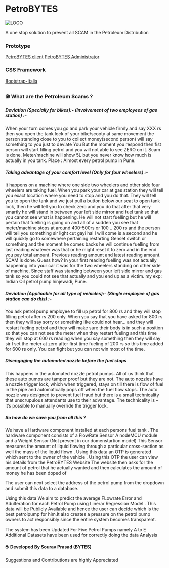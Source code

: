 # PetroBYTES
 ![LOGO](https://driller.000webhostapp.com/client/favicon.png)
 
 A one stop solution to prevent all SCAM in the Petroleum Distribution
 
### Prototype
[PetroBYTES client](https://driller.000webhostapp.com/client/)
[PetroBYTES Administrator](https://driller.000webhostapp.com/administrator/)

### CSS Framework
[Bootstrap-Italia](https://italia.github.io/bootstrap-italia/)

 
### :fuelpump: What are the Petroleum Scams ? 

##### Deviation (Specially for bikes):- (Involvement of two employees of gas station) :- 
When your turn comes you go and park your vehicle firmly and say XXX rs then you open the tank lock of your bike/scooty at same movement the person standing close to you to collect money(second person) will say something to you just to deviate You But the moment you respond then fist person will start filling petrol and you will not able to see ZERO on it. Scam is done. Meter/machine will show 5L but you never know how much is actually in you tank. 
Place : Almost every petrol pump in Pune.

##### Taking advantage of your comfort level (Only for four wheelers) :-  
 It happens on a machine where one side two wheelers and other side four wheelers are taking fuel. When you park your car at gas station they will tell you exact location where you need to stop and you do that. They will tell you to open the tank and we just pull a button below our seat to open tank lock, then he will tell you to check zero and you do that after that very smartly he will stand in between your left side mirror and fuel tank so that you cannot see what is happening. He will not start fuelling but he will pertain that fuelling is going on and all of a sudden you see that meter/machine stops at around 400-500rs or 100 .. 200 rs and the person will tell you something sir light cut gayi hai I will come is a second and he will quickly go to somewhere pertaining restarting Genset switch or something and the moment he comes backs he will continue fuelling from last reading whatever was that or he might reset it to zero and in the end you pay total amount. Previous reading amount and latest reading amount. SCAM is done. Guess how? In your first reading fuelling was not actually happening into your car it was for the two wheelers standing on other side of machine. Since staff was standing between your left side mirror and gas tank so you could not see that actually and you end up as a victim.
my exp: Indian Oil petrol pump hinjewadi, Pune.

##### Deviation (Applicable for all type of vehicles):- (Single employee of gas station can do this) :-  
You ask petrol pump employee to fill up petrol for 800 rs and they will stop filling petrol after rs 200 only. When you say that you have asked for 800 rs then they will say sorry or something like could not hear... and they will restart fueling petrol and they will make sure their body is in such a position so that you can not see the meter when they restart fueling and this time they will stop at 600 rs reading when you say something then they will say sir I set the meter at zero after first time fueling of 200 rs so this time added for 600 rs only. You can fight but you can not win most of the time.

 ##### Disengaging the automated nozzle before the fuel stops 
This happens in the automated nozzle petrol pumps. All of us think that these auto pumps are tamper proof but they are not. The auto nozzles have a nozzle trigger lock, which when triggered, stays on till there is flow of fuel in the pipe and automatically pops off when the fuel flow stops. The auto nozzle was designed to prevent fuel fraud but there is a small technicality that unscrupulous attendants use to their advantage. The technicality is – it’s possible to manually override the trigger lock.


##### So how do we save you from all this ? 

We have a Hardware component installed at each persons fuel tank . The hardware component consists of a FlowRate Sensor A nodeMCU module and a Weight Sensor (Not present in our domenstartion model) 
This Sensor measures the amount of liquid flowing through a particular cross-section as well the mass of the liquid flown . Using this data an OTP is generated which sent to the owner of the vehicle . Using this OTP the user can view his details from the PetroBYTES Website
The website then asks for the amount of petrol that he actually wanted and then calculates the amount of money he has been doped of 

The user can next select the address of the petrol pump from the dropdown and submit this data to a database.

Using this data We aim to predict the average FLowrate Error and Adulteration for each Petrol Pump using Linerar Regression Model . This data will be Publicly Available and hence the user can decide which is the best petrolpump for him.It also creates a pressure on the petrol pump owners to act responsibly since the entire system becomes transparent.

The system has been Updated For Five Petrol Pumps namely A to E
Additional Datasets have been used for correctly doing the data Analysis

#### :coffee: Developed By Sourav Prasad (BYTES)
Suggestions and Contributions are highly Appreciated
